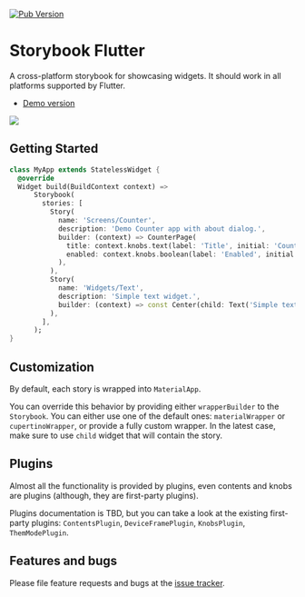 [![Pub Version](https://img.shields.io/pub/v/storybook_flutter)](https://pub.dev/packages/storybook_flutter)

# Storybook Flutter


A cross-platform storybook for showcasing widgets. It should work in all platforms supported by Flutter.

- [Demo version](https://ookami-kb.github.io/storybook_flutter/)

![](https://github.com/ookami-kb/storybook_flutter/raw/master/meta/preview.png)

## Getting Started

```dart
class MyApp extends StatelessWidget {
  @override
  Widget build(BuildContext context) =>
      Storybook(
        stories: [
          Story(
            name: 'Screens/Counter',
            description: 'Demo Counter app with about dialog.',
            builder: (context) => CounterPage(
              title: context.knobs.text(label: 'Title', initial: 'Counter'),
              enabled: context.knobs.boolean(label: 'Enabled', initial: true),
            ),
          ),
          Story(
            name: 'Widgets/Text',
            description: 'Simple text widget.',
            builder: (context) => const Center(child: Text('Simple text')),
          ),
        ],
      );
}
```

## Customization

By default, each story is wrapped into `MaterialApp`.

You can override this behavior by providing either `wrapperBuilder` to the
`Storybook`. You can either use one of the default ones: `materialWrapper` or
`cupertinoWrapper`, or provide a fully custom wrapper. In the latest case,
make sure to use `child` widget that will contain the story.

## Plugins

Almost all the functionality is provided by plugins, even contents and
knobs are plugins (although, they are first-party plugins).

Plugins documentation is TBD, but you can take a look at the existing
first-party plugins: `ContentsPlugin`, `DeviceFramePlugin`, `KnobsPlugin`,
`ThemModePlugin`.

## Features and bugs

Please file feature requests and bugs at the [issue tracker][tracker].

[tracker]: https://github.com/ookami-kb/storybook_flutter/issues
